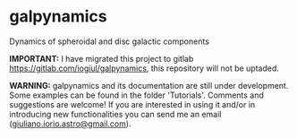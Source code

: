 # galpynamics
Dynamics of spheroidal and disc galactic components 

**IMPORTANT:** I have migrated this project to gitlab  https://gitlab.com/iogiul/galpynamics, this repository will not be uptaded.



**WARNING:** galpynamics and its documentation are still under development.  Some examples can be found in the folder 'Tutorials'.
Comments and suggestions are welcome!
If you are interested in using it and/or in introducing new functionalities you can send me an email (giuliano.iorio.astro@gmail.com).
